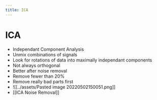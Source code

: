 ```yaml
---
title: ICA
---
```


# ICA
- Independant Component Analysis
- Unmix combinations of signals 
- Look for rotations of data into maximally independant components
- Not always orthogonal
- Better after noise removal
- Remove fewer than 20%
- Remove really bad parts first
- ![[../assets/Pasted image 20220502150051.png]]
- [[ICA Noise Removal]]






















